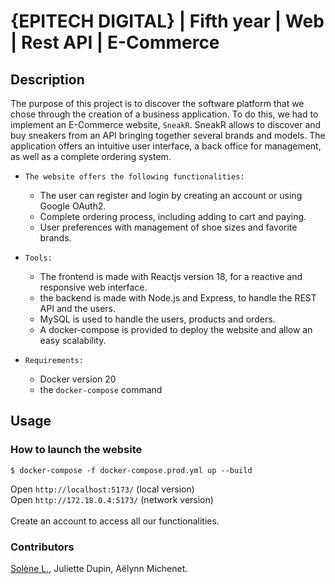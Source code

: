 # {EPITECH DIGITAL} | Fifth year | Web | Rest API | E-Commerce


## Description

The purpose of this project is to discover the software platform that we chose through the creation of a business application. To do this, we had to implement an E-Commerce website, `SneakR`. SneakR allows to discover and buy sneakers from an API bringing together several brands and models. The application offers an intuitive user interface, a back office for management, as well as a complete ordering system.
<br />

- `The website offers the following functionalities:`
    * The user can register and login by creating an account or using Google OAuth2.
    * Complete ordering process, including adding to cart and paying.
    * User preferences with management of shoe sizes and favorite brands.

- `Tools:`
    * The frontend is made with Reactjs version 18, for a reactive and responsive web interface.
    * the backend is made with Node.js and Express, to handle the REST API and the users. 
    * MySQL is used to handle the users, products and orders.
    * A docker-compose is provided to deploy the website and allow an easy scalability.

- `Requirements:`
    * Docker version 20
    * the `docker-compose` command

## Usage
### How to launch the website

```
$ docker-compose -f docker-compose.prod.yml up --build
```

Open `http://localhost:5173/` (local version) <br />
Open `http://172.18.0.4:5173/` (network version)<br />
<br />
Create an account to access all our functionalities.

### Contributors

[Solène L.](https://github.com/slefeu), Juliette Dupin, Aëlynn Michenet.